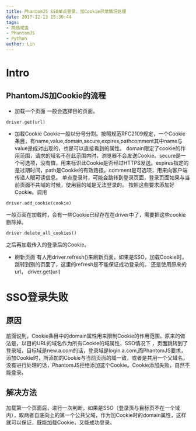 ```yaml
---
title: PhantomJS SSO单点登录，加Cookie异常情况处理
date: 2017-12-13 15:36:44
tags: 
- 网络爬虫
- PhantomJS
- Python
author: Lin
---
```


# Intro
## PhantomJS加Cookie的流程
* 加载一个页面
一般会选择目的页面。
```
driver.get(url)
```
* 加载Cookie
Cookie一般以分号分割。按照规范RFC2109规定，一个Cookie条目，有name,value,domain,secure,expires,pathcomment其中name与value是成对出现的，也是可以直接看到的属性。
domain限定了cookie的作用范围，请求的域名不在此范围内时，浏览器不会发送Cookie。secure是一个可选项，没有值，用来标识此Cookie是否经过HTTPS发送。expires指定的是过期时间，path是Cookie的有效路径。comment是可选项，用来向客户端传递人眼可读信息。
单点登录时，可能会跳转到登录页面，登录页面如果与当前页面不共域的时候，使用目的域是无法登录的。
按照这些要求添加好Cookie。调用
```
driver.add_cookie(cookie)
```
<!--more-->
一般页面在加载时，会有一些Cookie已经存在在driver中了，需要把这些cookie删除掉。
```
driver.delete_all_cookies()
```
之后再加载传入的登录后的Cookie。
* 刷新页面
有人用driver.refresh()来刷新页面，如果是SSO，加载Cookie时，跳转到别的页面了，这里的refresh是不能保证成功登录的。
还是使用原来的url，
driver.get(url)

# SSO登录失败
## 原因
前面说到，Cookie条目中的domain属性用来限制Cookie的作用范围。原来的做法是，以目的URL的域名作为所有Cookie的域属性，SSO情况下
，页面跳转到了登录域，目标域是new.a.com的话，登录域是login.a.com,而PhantomJS要求，添加Cookie时，所添加的Cookie与当前页面的域一致，或者是共用一个父域名，没有进行处理的话，PhantomJS拒绝添加这个Cookie。Cookie添加失败，自然不能登录。
## 解决方法
加载第一个页面后，进行一次判断，如果是SSO（登录页与目标页不在一个域内），取两者自底向上的第一个公共父域，作为加Cookie时的domain属性，这样就可以保证，既能加载Cookie，又能成功登录。
